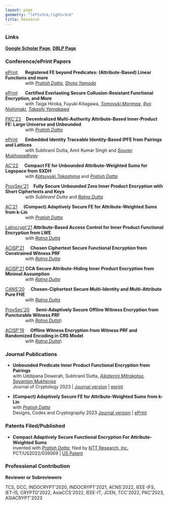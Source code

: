 ```yaml
---
layout: page
geometry: "left=3cm,right=3cm"
title: Research
---
```


### Links

**[Google Scholar Page](https://scholar.google.co.in/citations?user=7N8SUDMAAAAJ&hl=en)**, **[DBLP Page](https://dblp.org/pid/222/6843.html)**


### Conference/ePrint Papers

[  ePrint](https://eprint.iacr.org/2023/457) &nbsp;&nbsp;&nbsp;&nbsp; **Registered FE beyond Predicates: (Attribute-Based) Linear Functions and more**\
       &nbsp; &nbsp; &nbsp; &nbsp; &nbsp; &nbsp; &nbsp; &nbsp; with _[Pratish Datta](https://ntt-research.com/cis-people/)_, _[Shota Yamada](https://www.cpsec.aist.go.jp/team/acrt/researcher/yamada/index_en.html)_
  
[ePrint](https://eprint.iacr.org/2023/236) &nbsp;&nbsp;&nbsp;&nbsp; **Certified Everlasting Secure Collusion-Resistant Functional Encryption, and More**\
       &nbsp; &nbsp; &nbsp; &nbsp; &nbsp; &nbsp; &nbsp; &nbsp; with Taiga Hiroka, Fuyuki Kitagawa, _[Tomoyuki Morimae](http://www2.yukawa.kyoto-u.ac.jp/~tomoyuki.morimae/index.html)_, _[Ryo Nishimaki](https://www.nishimaki.info)_, _[Takashi Yamakawa](https://sites.google.com/view/takashiyamakawa)_
  
[PKC'23](https://eprint.iacr.org/2023/565) &nbsp;&nbsp; **Decentralized Multi-Authority Attribute-Based Inner-Product FE: Large Universe and Unbounded**\
       &nbsp; &nbsp; &nbsp; &nbsp; &nbsp; &nbsp; &nbsp; &nbsp; with _[Pratish Datta](https://ntt-research.com/cis-people/)_
  
[ePrint](https://eprint.iacr.org/2022/1196) &nbsp;&nbsp;&nbsp;&nbsp; **Embedded Identity Traceable Identity-Based IPFE from Pairings and Lattices**\
       &nbsp; &nbsp; &nbsp; &nbsp; &nbsp; &nbsp; &nbsp; &nbsp; with Subhranil Dutta, Amit Kumar Singh and _[Sourav Mukhopadhyay](http://www.facweb.iitkgp.ac.in/~sourav/)_
  
[AC'22](https://eprint.iacr.org/2022/1594) &nbsp;&nbsp;&nbsp; **Compact FE for Unbounded Attribute-Weighted Sums for Logspace from SXDH**\
       &nbsp; &nbsp; &nbsp; &nbsp; &nbsp; &nbsp; &nbsp; &nbsp; with _[Katsuyuki Takashima](https://waseda.pure.elsevier.com/en/persons/katsuyuki-takashima)_ and _[Pratish Datta](https://ntt-research.com/cis-people/)_
  
[ProvSec'21](https://link.springer.com/chapter/10.1007/978-3-030-90402-9_13) &nbsp;&nbsp; **Fully Secure Unbounded Zero Inner Product Encryption with Short Ciphertexts and Keys**\
       &nbsp; &nbsp; &nbsp; &nbsp; &nbsp; &nbsp; &nbsp; &nbsp; with _Subhranil Dutta_ and _[Ratna Dutta](http://www.facweb.iitkgp.ac.in/~ratna/)_
  
[AC'21](https://eprint.iacr.org/2021/1305) &nbsp;&nbsp;&nbsp; **(Compact) Adaptively Secure FE for Attribute-Weighted Sums from k-Lin**\
       &nbsp; &nbsp; &nbsp; &nbsp; &nbsp; &nbsp; &nbsp; &nbsp; with _[Pratish Datta](https://ntt-research.com/cis-people/)_
  
[Latincrypt'21](https://eprint.iacr.org/2021/178) **Attribute-Based Access Control for Inner Product Functional Encryption from LWE**\
       &nbsp; &nbsp; &nbsp; &nbsp; &nbsp; &nbsp; &nbsp; &nbsp; with _[Ratna Dutta](http://www.facweb.iitkgp.ac.in/~ratna/)_
  
[ACISP'21](https://eprint.iacr.org/2021/512) &nbsp;&nbsp;&nbsp; **Chosen Ciphertext Secure Functional Encryption from Constrained Witness PRF**\
       &nbsp; &nbsp; &nbsp; &nbsp; &nbsp; &nbsp; &nbsp; &nbsp; with _[Ratna Dutta](http://www.facweb.iitkgp.ac.in/~ratna/)_
  
[ACISP'21](https://eprint.iacr.org/2020/1085) **CCA Secure Attribute-Hiding Inner Product Encryption from Minimal Assumption**\
       &nbsp; &nbsp; &nbsp; &nbsp; &nbsp; &nbsp; &nbsp; &nbsp; with _[Ratna Dutta](http://www.facweb.iitkgp.ac.in/~ratna/)_
    
[CANS'20](https://eprint.iacr.org/2020/1382) &nbsp;&nbsp;&nbsp; **Chosen-Ciphertext Secure Multi-Identity and Multi-Attribute Pure FHE**\
       &nbsp; &nbsp; &nbsp; &nbsp; &nbsp; &nbsp; &nbsp; &nbsp; with _[Ratna Dutta](http://www.facweb.iitkgp.ac.in/~ratna/)_
  
[ProvSec'20](https://eprint.iacr.org/2020/479) &nbsp;&nbsp;&nbsp; **Semi-Adaptively Secure Offline Witness Encryption from Puncturable Witness PRF**\
       &nbsp; &nbsp; &nbsp; &nbsp; &nbsp; &nbsp; &nbsp; &nbsp; with _[Ratna Dutta](http://www.facweb.iitkgp.ac.in/~ratna/)_\

[ACISP'19](https://eprint.iacr.org/2018/587) &nbsp;&nbsp;&nbsp; **Offline Witness Encryption from Witness PRF and Randomized Encoding in CRS Model**\
       &nbsp; &nbsp; &nbsp; &nbsp; &nbsp; &nbsp; &nbsp; &nbsp; with _[Ratna Dutta](http://www.facweb.iitkgp.ac.in/~ratna/)_\
 

### Journal Publications

* **Unbounded Predicate Inner Product Functional Encryption from Pairings**\
  with Uddipana Dowerah, Subhranil Dutta, _[Aikaterini Mitrokotsa](https://www.alexandria.unisg.ch/persons/Katerina_Mitrokotsa)_, _[Sayantan Mukherjee](https://www.idrbt.ac.in/dr-sayantan-mukherjee/)_\
  Journal of Cryptology 2023 | [Journal version](https://link.springer.com/article/10.1007/s00145-023-09458-2) | [eprint](https://eprint.iacr.org/2023/483)

* **(Compact) Adaptively Secure FE for Attribute-Weighted Sums from k-Lin**\
  with _[Pratish Datta](https://ntt-research.com/cis-people/)_\
  Designs, Codes and Cryptography 2023 [Journal version](https://link.springer.com/article/10.1007/s10623-023-01219-3) | [ePrint](https://eprint.iacr.org/2021/1305)


### Patents Filed/Published

* **Compact Adaptively Secure Functional Encryption For Attribute-Weighted Sums**\
  invented with _[Pratish Datta](https://ntt-research.com/cis-people/)_, filed by [NTT Research, lnc.](https://ntt-research.com)\
  PCT/US2022/039569 | [US Patent](https://patents.google.com/patent/WO2023014969A1/)


### Professional Contribution

**Reviewer or Subreviewers**

TCS, DCC, INDOCRYPT'2020, INDOCRYPT'2021, ACNS'2022, IEEE-IFS, IET-IS, 
CRYPTO'2022, AsiaCCS'2022, IEEE-IT, JCEN, TCC'2022, PKC'2023, ASIACRYPT'2023  

